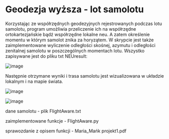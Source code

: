 # Geodezja wyższa - lot samolotu

Korzystając ze współrzędnych geodezyjnych rejestrowanych podczas lotu samolotu, program umożliwia przeliczenie ich na współrzędne ortokartezjańskie bądź współrzędne lokalne neu. A zatem określenie momentu w którym samolot znika za horyzątem.  W skrypcie jest także zaimplementowane wyliczenie odległości skośnej, azymutu i odległości zenitalnej samolotu w poszczególnych momentach lotu. Wszystko zapisywane jest do pliku txt NEUresult:

![image](https://github.com/MariaMank/Wybrane_Zagadnienia_Geodezji_Wyzszej-Maria_M-zim.21-22/assets/92314221/987a9d32-c4f6-48c0-957a-35a16e523d11)

Następnie otrzymane wyniki i trasa samolotu jest wizualizowana w układzie lokalnym i na mapie świata.

![image](https://github.com/MariaMank/Wybrane_Zagadnienia_Geodezji_Wyzszej-Maria_M-zim.21-22/assets/92314221/de81f683-3a50-4fff-bece-9956e1032de4)


![image](https://github.com/MariaMank/Wybrane_Zagadnienia_Geodezji_Wyzszej-Maria_M-zim.21-22/assets/92314221/a7a04999-ac01-4996-90c7-f86292c17171)

dane samolotu - plik FlightAware.txt

zaimplementowane funkcje - FlightAware.py

sprawozdanie z opisem funkcji - Maria_Mańk projekt1.pdf
